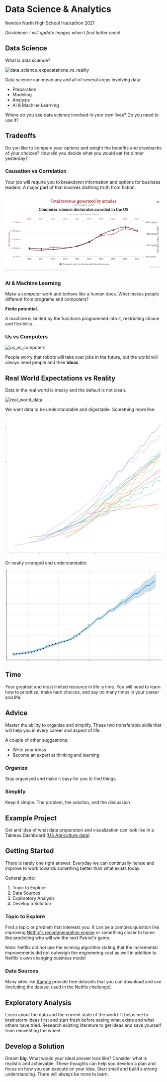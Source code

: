# Data Science & Analytics

Newton North High School Hackathon 2021

_Disclaimer: I will update images when I find better ones!_
## Data Science

What is data science?

![data_science_expecatations_vs_reality](https://pbs.twimg.com/media/EOo65meXsAEY6jT.jpg)

Data science can mean any and all of several areas involving data:

* Preparation
* Modeling
* Analysis
* AI & Machine Learning

 Where do you see data science involved in your own lives? Do you need to use it?

## Tradeoffs

Do you like to compare your options and weight the benefits and drawbacks of your choices? How did you decide what you would eat for dinner yesterday?

### Causation vs Correlation

Your job will require you to breakdown information and options for business leaders. A major part of that involves distilling truth from fiction.

[![correlations_vs_causation](images/causation_vs_correlation_example.png)](http://www.tylervigen.com/spurious-correlations)

### AI & Machine Learning

Make a computer work and behave like a human does. What makes people different from programs and computers?

**Finite potential.**

A machine is limited by the functions programmed into it, restricting choice and flexibility.

### Us vs Computers

![us_vs_computers](https://miro.medium.com/max/1200/1*2jlpQ7KPVMgZLVOqoFIxoQ.png)

People worry that robots will take over jobs in the future, but the world will always need people and their **ideas**.

## Real World Expectations vs Reality

Data in the real world is messy and the default is not clean.

![real_world_data](https://1.bp.blogspot.com/-iEy-V8D3zaE/WbOJqwA1x-I/AAAAAAAAGak/Dq83E8c_FrcXGXsVSMe6Que0UqhMA_mHgCLcBGAs/s1600/FTSE%2B100%2B%2528DFB%2529.png)

We want data to be understandable and digestable. Something more like:

![slightly_cleaner_reality](images/data_reality_slightly_cleaner.png)

Or neatly arranged and understandable:

![simpler_reality](images/data_reality_simpler.png)

## Time

Your greatest and most limited resource in life is time. You will need to learn how to prioritize, make hard choices, and say no many times in your career and life.

## Advice

Master the ability to organize and simplify. These two transferable skills that will help you in every career and aspect of life.

A couple of other suggestions:

* Write your ideas
* Become an expert at thinking and learning

### Organize

Stay organized and make it easy for you to find things.

### Simplify

Keep it simple. The problem, the solution, and the discussion 

## Example Project

Get and idea of what data preparation and visualization can look like in a Tableau Dashboard ([US Agriculture data](https://github.com/mklim26/us-agriculture)).

## Getting Started

There is rarely one right answer. Everyday we can continually iterate and improve to work towards something better than what exists today.

General guide:

1. Topic to Explore
1. Data Sources
1. Exploratory Analysis
1. Develop a Solution

### Topic to Explore

Find a topic or problem that interests you. It can be a complex question like improving [Netflix's recommendation engine](https://towardsdatascience.com/the-netflix-prize-how-even-ai-leaders-can-trip-up-5c1f38e95c9f) or something closer to home like predicting who will win the next Patriot's game.

*Note:* Netflix did not use the winning algorithm stating that the incremental improvements did not outweigh the engineering cost as well in addition to Netflix's own changing business model

### Data Sources

Many sites like [Kaggle](https://www.kaggle.com/netflix-inc/netflix-prize-data) provide free datasets that you can download and use (including the dataset used in the Netflix challenge).

## Exploratory Analysis

Learn about the data and the current state of the world. It helps me to brainstorm ideas first and start fresh before seeing what exists and what others have tried. Research existing literature to get ideas and save yourself from reinventing the wheel.

## Develop a Solution

Dream **big**. What would your ideal answer look like? Consider what is realistic and achievable. These thoughts can help you develop a plan and focus on how you can execute on your idea. Start small and build a strong understanding. There will always be more to learn.

